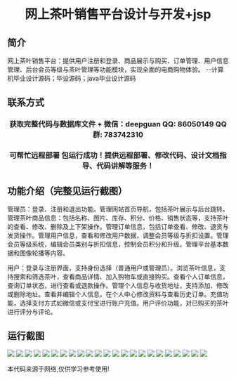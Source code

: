 <p><h1 align="center">网上茶叶销售平台设计与开发+jsp</h1></p>

## 简介
网上茶叶销售平台：提供用户注册和登录、商品展示与购买、订单管理、用户信息管理、后台会员等级与茶叶管理等功能模块，实现全面的电商购物体验。    --计算机毕业设计源码；毕设源码；java毕业设计源码


## 联系方式
<p><h3 align="center">获取完整代码与数据库文件 + 微信：deepguan QQ: 86050149 QQ群: 783742310</h3></p>
<p><h3 align="center">可帮忙远程部署 包运行成功！提供远程部署、修改代码、设计文档指导、代码讲解等服务！</h3></p>

## 功能介绍（完整见运行截图）
管理员：登录、注册和退出功能。管理网站首页导航，包括茶叶展示与后台跳转。管理茶叶商品信息：包括名称、图片、库存、积分、价格、销售状态等，支持茶叶的查看、修改、删除及上下架操作。管理订单信息，包括订单查看、修改、退货与发货操作。管理用户信息，查看和修改用户数据，调整会员等级与折扣设置。管理会员等级系统，编辑会员类别与折扣信息，控制会员积分和升级。管理平台基本数据和图像轮播等内容。

用户：登录与注册界面，支持身份选择（普通用户或管理员）。浏览茶叶信息，支持搜索和筛选茶叶，查看商品详情、加入购物车或直接购买。查看个人订单信息，查询订单状态，进行查看或退款操作。管理个人信息与收货地址，支持添加、修改或删除地址。查看并编辑个人信息，在个人中心修改资料与查看历史订单。充值功能，选择支付方式如微信或支付宝进行账户充值。用户评价功能，对已购买的茶叶进行评分与评论。


## 运行截图
![](img/001.jpg)
![](img/002.jpg)
![](img/003.jpg)
![](img/004.jpg)
![](img/005.jpg)
![](img/006.jpg)
![](img/007.jpg)
![](img/008.jpg)
![](img/009.jpg)
![](img/010.jpg)
![](img/011.jpg)
![](img/012.jpg)
![](img/013.jpg)
![](img/014.jpg)
![](img/015.jpg)
![](img/016.jpg)
![](img/017.jpg)
![](img/018.jpg)
![](img/019.jpg)
![](img/020.jpg)
![](img/021.jpg)
![](img/022.jpg)
![](img/023.jpg)

<p>本代码来源于网络,仅供学习参考使用!</p>
